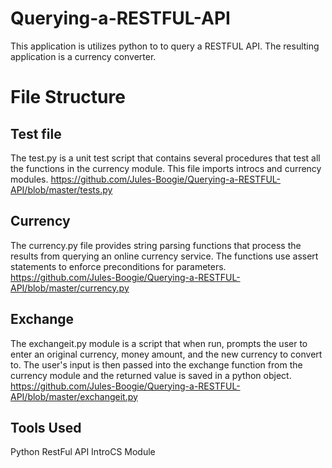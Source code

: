 # Querying-a-RESTFUL-API
This application is utilizes python to to query a RESTFUL API. The resulting application is a currency converter.


# File Structure

## Test file

The test.py is a unit test script that contains several procedures that test all the functions in the currency module. This file imports introcs and currency modules.
https://github.com/Jules-Boogie/Querying-a-RESTFUL-API/blob/master/tests.py

## Currency 

The currency.py file provides string parsing functions that process the results from querying an online currency service. The functions use assert statements to enforce preconditions for parameters. 
https://github.com/Jules-Boogie/Querying-a-RESTFUL-API/blob/master/currency.py

## Exchange 

The exchangeit.py module is a script that when run, prompts the user to enter an original currency, money amount, and the new currency to convert to.
The user's input is then passed into the exchange function from the currency module and the returned value is saved in a python object.
https://github.com/Jules-Boogie/Querying-a-RESTFUL-API/blob/master/exchangeit.py

## Tools Used
Python 
RestFul API
IntroCS Module
